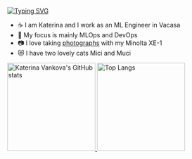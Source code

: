 [![Typing SVG](https://readme-typing-svg.demolab.com?font=Fira+Code&duration=2000&pause=1000&repeat=false&width=435&lines=Hi+there+%F0%9F%91%8B%2C)](https://git.io/typing-svg)

- ☕ I am Katerina and I work as an ML Engineer in Vacasa
- 🚀 My focus is mainly MLOps and DevOps  
- 📷 I love taking [photographs](https://www.vogue.com/photovogue/photographers/76062) with my Minolta XE-1
- 😻 I have two lovely cats Mici and Muci


<a href="https://github.com/anuraghazra/github-readme-stats">
    <img src="https://github-readme-stats.vercel.app/api?username=kvankova&show_icons=true&rank_icon=default" alt="Katerina Vankova's GitHub stats" height="200">

<img src="https://github-readme-stats.vercel.app/api/top-langs/?username=kvankova&layout=compact&exclude_repo=Made-With-ML,kv_thesis,Data-Analysis" alt="Top Langs" height="200">
</a>
